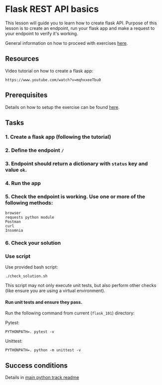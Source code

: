 # Flask REST API basics

This lesson will guide you to learn how to create flask API.
Purpose of this lesson is to create an endpoint, run your flask app 
and make a request to your endpoint to verify it's working.

General information on how to proceed with exercises [here](../../readme.md).

## Resources
Video tutorial on how to create a flask app:

    https://www.youtube.com/watch?v=mqhxxeeTbu0

## Prerequisites

Details on how to setup the exercise can be 
found [here](/python/flask/readme.md).

## Tasks

### 1. Create a flask app (following the tutorial)
### 2. Define the endpoint ``/``
### 3. Endpoint should return a dictionary with `status` key and value `ok`.
### 4. Run the app
### 5. Check the endpoint is working. Use one or more of the following methods:
    
    browser
    requests python module
    Postman
    curl
    Insomnia

### 6. Check your solution

### Use script

Use provided bash script:

    ./check_solution.sh

This script may not only execute unit tests, but also perform other checks
(like ensure you are using a virtual environment).
#### Run unit tests and ensure they pass.

Run the following command from current (`flask_101`) directory:
    
Pytest:

    PYTHONPATH=. pytest -v

Unittest:

    PYTHONPATH=. python -m unittest -v
    

## Success conditions

Details in [main python track readme](/python/flask/readme.md)
